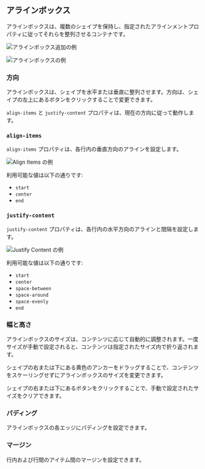 ## アラインボックス
アラインボックスは、複数のシェイプを保持し、指定されたアラインメントプロパティに従ってそれらを整列させるコンテナです。

![アラインボックス追加の例](/assets/shape-alignbox-add.png)

![アラインボックスの例](/assets/shape-alignbox.png)

### 方向
アラインボックスは、シェイプを水平または垂直に整列させます。方向は、シェイプの左上にあるボタンをクリックすることで変更できます。

`align-items` と `justify-content` プロパティは、現在の方向に従って動作します。

### `align-items`
`align-items` プロパティは、各行内の垂直方向のアラインを設定します。

![Align Items の例](/assets/shape-alignbox-alignitems.png)

利用可能な値は以下の通りです:
- `start`
- `center`
- `end`

### `justify-content`
`justify-content` プロパティは、各行内の水平方向のアラインと間隔を設定します。

![Justify Content の例](/assets/shape-alignbox-justifycontent.png)

利用可能な値は以下の通りです:
- `start`
- `center`
- `space-between`
- `space-around`
- `space-evenly`
- `end`

### 幅と高さ
アラインボックスのサイズは、コンテンツに応じて自動的に調整されます。一度サイズが手動で設定されると、コンテンツは指定されたサイズ内で折り返されます。

シェイプの右または下にある黄色のアンカーをドラッグすることで、コンテンツをスケーリングせずにアラインボックスのサイズを変更できます。

シェイプの右または下にあるボタンをクリックすることで、手動で設定されたサイズをクリアできます。

### パディング
アラインボックスの各エッジにパディングを設定できます。

### マージン
行内および行間のアイテム間のマージンを設定できます。